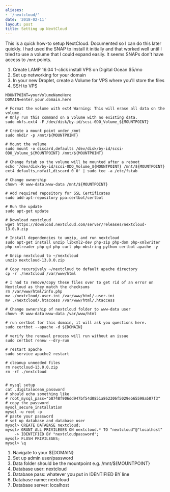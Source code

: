 ```yaml
---
aliases:
- '/nextcloud/'
date: '2018-02-11'
layout: post
title: Setting up NextCloud
---
```


This is a quick how-to setup NextCloud. Documented so I can do this
later quickly. I had used the SNAP to install it initially and that
worked well until I tried to use a volume that I could expand easily. It
seems SNAPs don't have access to `/mnt` points.

1.  Create LAMP 16.04 1-click install VPS on Digital Ocean \$5/mo
2.  Set up networking for your domain
3.  In your new Droplet, create a Volume for VPS where you'll store the
    files
4.  SSH to VPS

``` {.bash}
MOUNTPOINT=yourVolumeNameHere
DOMAIN=enter.your.domain.here

# Format the volume with ext4 Warning: This will erase all data on the volume.
# Only run this command on a volume with no existing data.
sudo mkfs.ext4 -F /dev/disk/by-id/scsi-0DO_Volume_${MOUNTPOINT}

# Create a mount point under /mnt
sudo mkdir -p /mnt/${MOUNTPOINT}

# Mount the volume
sudo mount -o discard,defaults /dev/disk/by-id/scsi-0DO_Volume_${MOUNTPOINT} /mnt/${MOUNTPOINT}

# Change fstab so the volume will be mounted after a reboot
echo '/dev/disk/by-id/scsi-0DO_Volume_${MOUNTPOINT} /mnt/${MOUNTPOINT} ext4 defaults,nofail,discard 0 0' | sudo tee -a /etc/fstab

# Change ownership
chown -R www-data:www-data /mnt/${MOUNTPOINT}

# Add required repository for SSL Certificates
sudo add-apt-repository ppa:certbot/certbot

# Run the update
sudo apt-get update

# Download nextcloud
wget https://download.nextcloud.com/server/releases/nextcloud-13.0.0.zip

# Install dependencies to unzip, and run nextcloud
sudo apt-get install unzip libxml2-dev php-zip php-dom php-xmlwriter php-xmlreader php-gd php-curl php-mbstring python-certbot-apache -y

# Unzip nextcloud to ~/nextcloud
unzip nextcloud-13.0.0.zip

# Copy recursively ~/nextcloud to default apache directory
cp -r ./nextcloud /var/www/html

# I had to remove/copy these files over to get rid of an error on Nextcloud as they match the checksums
rm /var/www/html/info.php
mv ./nextcloud/.user.ini /var/www/html/.user.ini
mv ./nextcloud/.htaccess /var/www/html/.htaccess

# Change ownership of nextcloud folder to www-data user
chown -R www-data:www-data /var/www/html

# run certbot for this domain, it will ask you questions here.
sudo certbot --apache -d ${DOMAIN}

# verify the renewal process will run without an issue
sudo certbot renew --dry-run

# restart apache
sudo service apache2 restart

# cleanup unneeded files
rm nextcloud-13.0.0.zip
rm -rf ./nextcloud


# mysql setup
cat .digitalocean_password
# should echo something like
# root_mysql_pass="b8748f906dd947bf54d0851a862306f5029eb65598a587f3"
# copy the password
mysql_secure_installation
mysql -u root -p
# paste your password
# set up database and database user
mysql> CREATE DATABASE nextcloud;
mysql> GRANT ALL PRIVILEGES ON nextcloud.* TO "nextcloud"@"localhost"
    -> IDENTIFIED BY "nextcloudpassword";
mysql> FLUSH PRIVILEGES;
mysql> \q
```

1.  Navigate to your \${DOMAIN}
2.  Set up admin user/password
3.  Data folder should be the mountpoint e.g. /mnt/\${MOUNTPOINT}
4.  Database user: nextcloud
5.  Database pass: whatever you put in IDENTIFIED BY line
6.  Database name: nextcloud
7.  Database server: localhost
